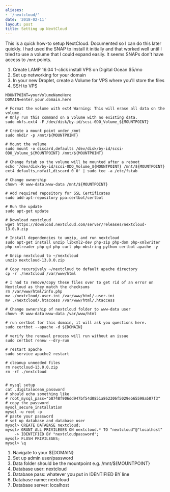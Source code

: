 ```yaml
---
aliases:
- '/nextcloud/'
date: '2018-02-11'
layout: post
title: Setting up NextCloud
---
```


This is a quick how-to setup NextCloud. Documented so I can do this
later quickly. I had used the SNAP to install it initially and that
worked well until I tried to use a volume that I could expand easily. It
seems SNAPs don't have access to `/mnt` points.

1.  Create LAMP 16.04 1-click install VPS on Digital Ocean \$5/mo
2.  Set up networking for your domain
3.  In your new Droplet, create a Volume for VPS where you'll store the
    files
4.  SSH to VPS

``` {.bash}
MOUNTPOINT=yourVolumeNameHere
DOMAIN=enter.your.domain.here

# Format the volume with ext4 Warning: This will erase all data on the volume.
# Only run this command on a volume with no existing data.
sudo mkfs.ext4 -F /dev/disk/by-id/scsi-0DO_Volume_${MOUNTPOINT}

# Create a mount point under /mnt
sudo mkdir -p /mnt/${MOUNTPOINT}

# Mount the volume
sudo mount -o discard,defaults /dev/disk/by-id/scsi-0DO_Volume_${MOUNTPOINT} /mnt/${MOUNTPOINT}

# Change fstab so the volume will be mounted after a reboot
echo '/dev/disk/by-id/scsi-0DO_Volume_${MOUNTPOINT} /mnt/${MOUNTPOINT} ext4 defaults,nofail,discard 0 0' | sudo tee -a /etc/fstab

# Change ownership
chown -R www-data:www-data /mnt/${MOUNTPOINT}

# Add required repository for SSL Certificates
sudo add-apt-repository ppa:certbot/certbot

# Run the update
sudo apt-get update

# Download nextcloud
wget https://download.nextcloud.com/server/releases/nextcloud-13.0.0.zip

# Install dependencies to unzip, and run nextcloud
sudo apt-get install unzip libxml2-dev php-zip php-dom php-xmlwriter php-xmlreader php-gd php-curl php-mbstring python-certbot-apache -y

# Unzip nextcloud to ~/nextcloud
unzip nextcloud-13.0.0.zip

# Copy recursively ~/nextcloud to default apache directory
cp -r ./nextcloud /var/www/html

# I had to remove/copy these files over to get rid of an error on Nextcloud as they match the checksums
rm /var/www/html/info.php
mv ./nextcloud/.user.ini /var/www/html/.user.ini
mv ./nextcloud/.htaccess /var/www/html/.htaccess

# Change ownership of nextcloud folder to www-data user
chown -R www-data:www-data /var/www/html

# run certbot for this domain, it will ask you questions here.
sudo certbot --apache -d ${DOMAIN}

# verify the renewal process will run without an issue
sudo certbot renew --dry-run

# restart apache
sudo service apache2 restart

# cleanup unneeded files
rm nextcloud-13.0.0.zip
rm -rf ./nextcloud


# mysql setup
cat .digitalocean_password
# should echo something like
# root_mysql_pass="b8748f906dd947bf54d0851a862306f5029eb65598a587f3"
# copy the password
mysql_secure_installation
mysql -u root -p
# paste your password
# set up database and database user
mysql> CREATE DATABASE nextcloud;
mysql> GRANT ALL PRIVILEGES ON nextcloud.* TO "nextcloud"@"localhost"
    -> IDENTIFIED BY "nextcloudpassword";
mysql> FLUSH PRIVILEGES;
mysql> \q
```

1.  Navigate to your \${DOMAIN}
2.  Set up admin user/password
3.  Data folder should be the mountpoint e.g. /mnt/\${MOUNTPOINT}
4.  Database user: nextcloud
5.  Database pass: whatever you put in IDENTIFIED BY line
6.  Database name: nextcloud
7.  Database server: localhost
